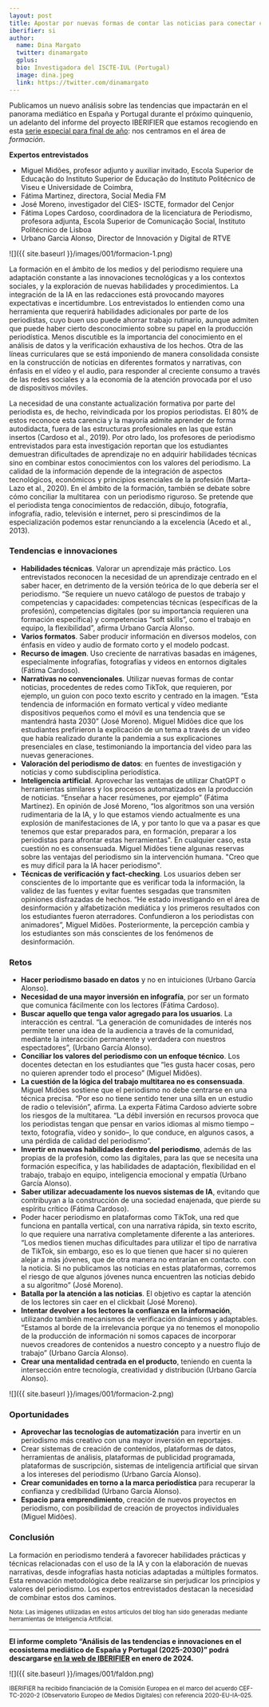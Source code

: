 ```yaml
---
layout: post
title: Apostar por nuevas formas de contar las noticias para conectar con los jóvenes
iberifier: si
author:
  name: Dina Margato
  twitter: dinamargato
  gplus:  
  bio: Investigadora del ISCTE-IUL (Portugal)
  image: dina.jpeg
  link: https://twitter.com/dinamargato
---
```

Publicamos un nuevo análisis sobre las tendencias que impactarán en el panorama mediático en España y Portugal durante el próximo quinquenio, un adelanto del informe del proyecto IBERIFIER que estamos recogiendo en esta [serie especial para final de año](https://mip.umh.es/blog/2023/12/09/especial-tendencias-innovaciones-ecosistema-mediatico-de-espana-y-portugal-2025-2030/): nos centramos en el área de *formación*. 

**Expertos entrevistados**

* Miguel Midões, profesor adjunto y auxiliar invitado, Escola Superior de Educação do Instituto Superior de Educação do Instituto Politécnico de Viseu e Universidade de Coimbra, 
* Fátima Martinez, directora, Social Media FM
* José Moreno, investigador del CIES- ISCTE, formador del Cenjor
* Fátima Lopes Cardoso, coordinadora de la licenciatura de Periodismo, profesora adjunta, Escola Superior de Comunicação Social, Instituto Politécnico de Lisboa
* Urbano Garcia Alonso, Director de Innovación y Digital de RTVE

![]({{ site.baseurl }}/images/001/formacion-1.png)

La formación en el ámbito de los medios y del periodismo requiere una adaptación constante a las innovaciones tecnológicas y a los contextos sociales, y la exploración de nuevas habilidades y procedimientos. La integración de la IA en las redacciones está provocando mayores expectativas e incertidumbre. Los entrevistados lo entienden como una herramienta que requerirá habilidades adicionales por parte de los periodistas, cuyo buen uso puede ahorrar trabajo rutinario, aunque admiten que puede haber cierto desconocimiento sobre su papel en la producción periodística. Menos discutible es la importancia del conocimiento en el análisis de datos y la verificación exhaustiva de los hechos. Otra de las líneas curriculares que se está imponiendo de manera consolidada consiste en la construcción de noticias en diferentes formatos y narrativas, con énfasis en el vídeo y el audio, para responder al creciente consumo a través de las redes sociales y a la economía de la atención provocada por el uso de dispositivos móviles.

La necesidad de una constante actualización formativa por parte del periodista es, de hecho, reivindicada por los propios periodistas. El 80% de estos reconoce esta carencia y la mayoría admite aprender de forma autodidacta, fuera de las estructuras profesionales en las que están insertos (Cardoso et al., 2019). Por otro lado, los profesores de periodismo entrevistados para esta investigación reportan que los estudiantes demuestran dificultades de aprendizaje no en adquirir habilidades técnicas sino en combinar estos conocimientos con los valores del periodismo. La calidad de la información depende de la integración de aspectos tecnológicos, económicos y principios esenciales de la profesión (Marta-Lazo et al., 2020). En el ámbito de la formación, también se debate sobre cómo conciliar la multitarea  con un periodismo riguroso. Se pretende que el periodista tenga conocimientos de redacción, dibujo, fotografía, infografía, radio, televisión e internet, pero si prescindimos de la especialización podemos estar renunciando a la excelencia (Acedo et al., 2013).

### Tendencias e innovaciones

* **Habilidades técnicas**. Valorar un aprendizaje más práctico. Los entrevistados reconocen la necesidad de un aprendizaje centrado en el saber hacer, en detrimento de la versión teórica de lo que debería ser el periodismo. “Se requiere un nuevo catálogo de puestos de trabajo y competencias y capacidades: competencias técnicas (específicas de la profesión), competencias digitales (por su importancia requieren una formación específica) y competencias “soft skills”, como el trabajo en equipo, la flexibilidad”, afirma Urbano García Alonso.
* **Varios formatos**. Saber producir información en diversos modelos, con énfasis en vídeo y audio de formato corto y el modelo podcast.
* **Recurso de imagen**. Uso creciente de narrativas basadas en imágenes, especialmente infografías, fotografías y videos en entornos digitales (Fátima Cardoso).
* **Narrativas no convencionales**. Utilizar nuevas formas de contar noticias, procedentes de redes como TikTok, que requieren, por ejemplo, un guion con poco texto escrito y centrado en la imagen. “Esta tendencia de información en formato vertical y vídeo mediante dispositivos pequeños como el móvil es una tendencia que se mantendrá hasta 2030” (José Moreno). Miguel Midões dice que los estudiantes prefirieron la explicación de un tema a través de un video que había realizado durante la pandemia a sus explicaciones presenciales en clase, testimoniando la importancia del video para las nuevas generaciones.
* **Valoración del periodismo de datos**: en fuentes de investigación y noticias y como subdisciplina periodística.
* **Inteligencia artificial**. Aprovechar las ventajas de utilizar ChatGPT o herramientas similares y los procesos automatizados en la producción de noticias. “Enseñar a hacer resúmenes, por ejemplo” (Fátima Martínez). En opinión de José Moreno, “los algoritmos son una versión rudimentaria de la IA, y lo que estamos viendo actualmente es una explosión de manifestaciones de IA, y por tanto lo que va a pasar es que tenemos que estar preparados para, en formación, preparar a los periodistas para afrontar estas herramientas". En cualquier caso, esta cuestión no es consensuada. Miguel Midões tiene algunas reservas sobre las ventajas del periodismo sin la intervención humana. "Creo que es muy difícil para la IA hacer periodismo".
* **Técnicas de verificación y fact-checking**. Los usuarios deben ser conscientes de lo importante que es verificar toda la información, la validez de las fuentes y evitar fuentes sesgadas que transmiten opiniones disfrazadas de hechos. “He estado investigando en el área de desinformación y alfabetización mediática y los primeros resultados con los estudiantes fueron aterradores. Confundieron a los periodistas con animadores”, Miguel Midões. Posteriormente, la percepción cambia y los estudiantes son más conscientes de los fenómenos de desinformación.

### Retos

* **Hacer periodismo basado en datos** y no en intuiciones (Urbano García Alonso).
* **Necesidad de una mayor inversión en infografía**, por ser un formato que comunica fácilmente con los lectores (Fátima Cardoso).
* **Buscar aquello que tenga valor agregado para los usuarios**. La interacción es central. “La generación de comunidades de interés nos permite tener una idea de la audiencia a través de la comunidad, mediante la interacción permanente y verdadera con nuestros espectadores”, (Urbano García Alonso).
* **Conciliar los valores del periodismo con un enfoque técnico**. Los docentes detectan en los estudiantes que “les gusta hacer cosas, pero no quieren aprender todo el proceso” (Miguel Midões).
* **La cuestión de la lógica del trabajo multitarea no es consensuada**. Miguel Midões sostiene que el periodismo no debe centrarse en una técnica precisa. “Por eso no tiene sentido tener una silla en un estudio de radio o televisión”, afirma. La experta Fátima Cardoso advierte sobre los riesgos de la multitarea. “La débil inversión en recursos provoca que los periodistas tengan que pensar en varios idiomas al mismo tiempo –texto, fotografía, vídeo y sonido–, lo que conduce, en algunos casos, a una pérdida de calidad del periodismo”.
* **Invertir en nuevas habilidades dentro del periodismo**, además de las propias de la profesión, como las digitales, para las que se necesita una formación específica, y las habilidades de adaptación, flexibilidad en el trabajo, trabajo en equipo, inteligencia emocional y empatía (Urbano García Alonso).
* **Saber utilizar adecuadamente los nuevos sistemas de IA**, evitando que contribuyan a la construcción de una sociedad enajenada, que pierde su espíritu crítico (Fátima Cardoso).
* Poder hacer periodismo en plataformas como TikTok, una red que funciona en pantalla vertical, con una narrativa rápida, sin texto escrito, lo que requiere una narrativa completamente diferente a las anteriores. “Los medios tienen muchas dificultades para utilizar el tipo de narrativa de TikTok, sin embargo, eso es lo que tienen que hacer si no quieren alejar a más jóvenes, que de otra manera no entrarían en contacto. con la noticia. Si no publicamos las noticias en estas plataformas, corremos el riesgo de que algunos jóvenes nunca encuentren las noticias debido a su algoritmo” (José Moreno).
* **Batalla por la atención a las noticias**. El objetivo es captar la atención de los lectores sin caer en el clickbait (José Moreno).
* **Intentar devolver a los lectores la confianza en la información**, utilizando también mecanismos de verificación dinámicos y adaptables. “Estamos al borde de la irrelevancia porque ya no tenemos el monopolio de la producción de información ni somos capaces de incorporar nuevos creadores de contenidos a nuestro concepto y a nuestro flujo de trabajo” (Urbano García Alonso).
* **Crear una mentalidad centrada en el producto**, teniendo en cuenta la intersección entre tecnología, creatividad y distribución (Urbano García Alonso).

![]({{ site.baseurl }}/images/001/formacion-2.png)

### Oportunidades

* **Aprovechar las tecnologías de automatización** para invertir en un periodismo más creativo con una mayor inversión en reportajes.
* Crear sistemas de creación de contenidos, plataformas de datos, herramientas de análisis, plataformas de publicidad programada, plataformas de suscripción, sistemas de inteligencia artificial que sirvan a los intereses del periodismo (Urbano García Alonso).
* **Crear comunidades en torno a la marca periodística** para recuperar la confianza y credibilidad (Urbano García Alonso).
* **Espacio para emprendimiento**, creación de nuevos proyectos en periodismo, con posibilidad de creación de proyectos individuales (Miguel Midões).

### Conclusión

La formación en periodismo tenderá a favorecer habilidades prácticas y técnicas relacionadas con el uso de la IA y con la elaboración de nuevas narrativas, desde infografías hasta noticias adaptadas a múltiples formatos. Esta renovación metodológica debe realizarse sin perjudicar los principios y valores del periodismo. Los expertos entrevistados destacan la necesidad de combinar estos dos caminos.

<sup>Nota: Las imágenes utilizadas en estos artículos del blog han sido generadas mediante herramientas de Inteligencia Artificial.

* * *

**El informe completo “Análisis de las tendencias e innovaciones en el ecosistema mediático de España y Portugal (2025-2030)” podrá descargarse [en la web de IBERIFIER](https://iberifier.eu/resultados/) en enero de 2024.**

![]({{ site.baseurl }}/images/001/faldon.png)

<sup>IBERIFIER ha recibido financiación de la Comisión Europea en el marco del acuerdo CEF-TC-2020-2 (Observatorio Europeo de Medios Digitales) con referencia 2020-EU-IA-025.<sup>

<!--EndFragment-->